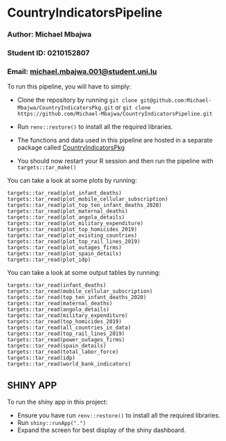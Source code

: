 # CountryIndicatorsPipeline

### Author: **Michael Mbajwa**

### Student ID: **0210152807**

### Email: **michael.mbajwa.001@student.uni.lu**


To run this pipeline, you will have to simply:

- Clone the repository by running ```git clone git@github.com:Michael-Mbajwa/CountryIndicatorsPkg.git``` or ```git clone https://github.com/Michael-Mbajwa/CountryIndicatorsPipeline.git```
- Run ```renv::restore()``` to install all the required libraries.

- The functions and data used in this pipeline are hosted in a separate package called [CountryIndicatorsPkg](https://github.com/Michael-Mbajwa/CountryIndicatorsPkg)

- You should now restart your R session and then run the pipeline with ```targets::tar_make()```


You can take a look at some plots by running:
```targets::tar_read(plot_physicians_per_thousand)
targets::tar_read(plot_infant_deaths)
targets::tar_read(plot_mobile_cellular_subscription)
targets::tar_read(plot_top_ten_infant_deaths_2020)
targets::tar_read(plot_maternal_deaths)
targets::tar_read(plot_angola_details)
targets::tar_read(plot_military_expenditure)
targets::tar_read(plot_top_homicides_2019)
targets::tar_read(plot_existing_countries)
targets::tar_read(plot_top_rail_lines_2019)
targets::tar_read(plot_outages_firms)
targets::tar_read(plot_spain_details)
targets::tar_read(plot_idp)
```
You can take a look at some output tables by running:
```targets::tar_read(physicians_per_thousand)
targets::tar_read(infant_deaths)
targets::tar_read(mobile_cellular_subscription)
targets::tar_read(top_ten_infant_deaths_2020)
targets::tar_read(maternal_deaths)
targets::tar_read(angola_details)
targets::tar_read(military_expenditure)
targets::tar_read(top_homicides_2019)
targets::tar_read(all_countries_in_data)
targets::tar_read(top_rail_lines_2019)
targets::tar_read(power_outages_firms)
targets::tar_read(spain_details)
targets::tar_read(total_labor_force)
targets::tar_read(idp)
targets::tar_read(world_bank_indicators)
```

## SHINY APP

To run the shiny app in this project:

- Ensure you have run ```renv::restore()``` to install all the required libraries.
- Run ```shiny::runApp(".")```
- Expand the screen for best display of the shiny dashboard.